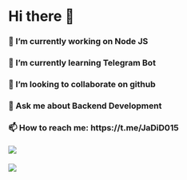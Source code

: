 <h1> Hi there 👋

<h3> 🔭 I’m currently working on Node JS
<h3> 🌱 I’m currently learning Telegram Bot
<h3> 👯 I’m looking to collaborate on github
<h3> 💬 Ask me about Backend Development
<h3> 📫 How to reach me: https://t.me/JaDiD015
<br>
<br>
<img src="https://github-readme-stats.vercel.app/api?username=Diyor015&&show_icons=true&title_color=ffffff&icon_color=bb2acf&text_color=daf7dc&bg_color=151515">
<br>
<br>
<img src="https://github-readme-stats.vercel.app/api/top-langs/?username=Diyor015&&show_icons=true&title_color=ffffff&icon_color=bb2acf&text_color=daf7dc&bg_color=151515">
<br>
<br>
